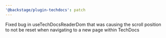 ```yaml
---
'@backstage/plugin-techdocs': patch
---
```


Fixed bug in useTechDocsReaderDom that was causing the scroll position to not be reset when navigating to a new page within TechDocs
